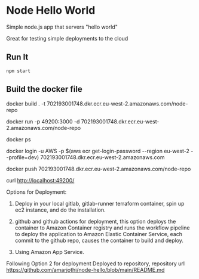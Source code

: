# Node Hello World

Simple node.js app that servers "hello world"

Great for testing simple deployments to the cloud

## Run It

`npm start`

## Build the docker file

docker build . -t 702193001748.dkr.ecr.eu-west-2.amazonaws.com/node-repo

docker run -p 49200:3000 -d 702193001748.dkr.ecr.eu-west-2.amazonaws.com/node-repo

docker ps

docker login -u AWS -p $(aws ecr get-login-password --region eu-west-2 --profile=dev) 702193001748.dkr.ecr.eu-west-2.amazonaws.com

docker push 702193001748.dkr.ecr.eu-west-2.amazonaws.com/node-repo



curl <http://localhost:49200/>

Options  for Deployment:

1. Deploy in your local gitlab, gitlab-runner terraform container, spin up ec2 instance, and do the installation.

2. github and github actions for deployment, this option deploys the container to Amazon Container registry and runs the workflow pipeline to deploy the application to Amazon Elastic Container Service, each commit to the github repo, causes the container to build and deploy.

3. Using Amazon App Service.

Following Option 2 for deployment
Deployed to repository, repository url  
<https://github.com/amarjothi/node-hello/blob/main/README.md>







